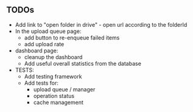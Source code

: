 ## TODOs
* Add link to "open folder in drive" - open url according to the folderId
* In the upload queue page:
  * add button to re-enqueue failed items
  * add upload rate
* dashboard page:
  * cleanup the dashboard
  * Add useful overall statistics from the database
* TESTS:
  * Add testing framework
  * Add tests for:
    * upload queue / manager
    * operation status
    * cache management
